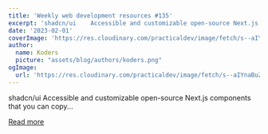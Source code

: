 ```yaml
---
title: 'Weekly web development resources #135'
excerpt: 'shadcn/ui    Accessible and customizable open-source Next.js components that you can copy...'
date: '2023-02-01'
coverImage: 'https://res.cloudinary.com/practicaldev/image/fetch/s--aIYnaBuZ--/c_imagga_scale,f_auto,fl_progressive,h_420,q_auto,w_1000/https://dev-to-uploads.s3.amazonaws.com/uploads/articles/691ab9mbjb218sqy4wqk.jpg'
author:
  name: Koders
  picture: "assets/blog/authors/koders.png"
ogImage:
  url: 'https://res.cloudinary.com/practicaldev/image/fetch/s--aIYnaBuZ--/c_imagga_scale,f_auto,fl_progressive,h_420,q_auto,w_1000/https://dev-to-uploads.s3.amazonaws.com/uploads/articles/691ab9mbjb218sqy4wqk.jpg'
---
```


shadcn/ui    Accessible and customizable open-source Next.js components that you can copy...

[Read more](https://dev.to/vincenius/weekly-web-development-resources-135-5d6k)
